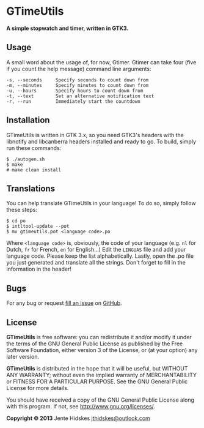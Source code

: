 GTimeUtils
=========

**A simple stopwatch and timer, written in GTK3.**

Usage
-----

A small word about the usage of, for now, Gtimer. Gtimer can take four (five if you count the help message) command line arguments:

	-s, --seconds     Specify seconds to count down from
	-m, --minutes     Specify minutes to count down from
	-u, --hours       Specify hours to count down from
	-t, --text        Set an alternative notification text
	-r, --run         Immediately start the countdown

Installation
------------

GTimeUtils is written in GTK 3.x, so you need GTK3's headers with the libnotify and libcanberra headers installed and ready to go. To
build, simply run these commands:

	$ ./autogen.sh
	$ make
	# make clean install

Translations
-----------

You can help translate GTimeUtils in your language!
To do so, simply follow these steps:

	$ cd po
	$ intltool-update --pot
	$ mv gtimeutils.pot <language code>.po

Where `<language code>` is, obviously, the code of your language (e.g. `nl` for Dutch, `fr` for French, `en` for English...)
Edit the `LINGUAS` file and add your language code. Please keep the list alphabetically.
Lastly, open the .po file you just generated and translate all the strings. Don't forget to fill in the information in the header!

Bugs
----

For any bug or request [fill an issue][bug] on [GitHub][ghp].

  [bug]: https://github.com/Unia/gtimeutils/issues
  [ghp]: https://github.com/Unia/gtimeutils

License
-------

**GTimeUtils** is free software: you can redistribute it and/or modify it under the terms of the GNU General Public License as published by the Free Software Foundation, either version 3 of the License, or (at your option) any later version.

**GTimeUtils** is distributed in the hope that it will be useful, but WITHOUT ANY WARRANTY; without even the implied warranty of MERCHANTABILITY or FITNESS FOR A PARTICULAR PURPOSE. See the GNU General Public License for more details.

You should have received a copy of the GNU General Public License along with this program.  If not, see <http://www.gnu.org/licenses/>.

**Copyright © 2013** Jente Hidskes <jthidskes@outlook.com>
